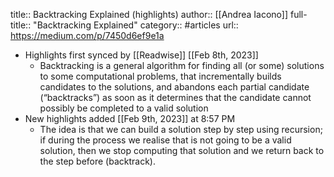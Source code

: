 title:: Backtracking Explained (highlights)
author:: [[Andrea Iacono]]
full-title:: "Backtracking Explained"
category:: #articles
url:: https://medium.com/p/7450d6ef9e1a
- Highlights first synced by [[Readwise]] [[Feb 8th, 2023]]
	- Backtracking is a general algorithm for finding all (or some) solutions to some computational problems, that incrementally builds candidates to the solutions, and abandons each partial candidate (“backtracks”) as soon as it determines that the candidate cannot possibly be completed to a valid solution
- New highlights added [[Feb 9th, 2023]] at 8:57 PM
	- The idea is that we can build a solution step by step using recursion; if during the process we realise that is not going to be a valid solution, then we stop computing that solution and we return back to the step before (backtrack).